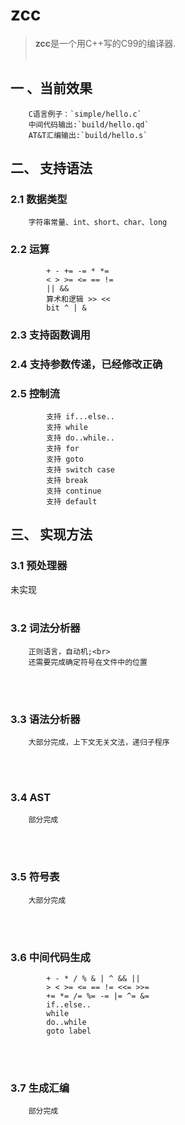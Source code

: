 # zcc
> **zcc**是一个用C++写的C99的编译器.
<br><br>

## 一 、当前效果
        C语言例子：`simple/hello.c`
        中间代码输出:`build/hello.qd`
        AT&T汇编输出:`build/hello.s`

## 二、 支持语法
### 2.1 数据类型
        字符串常量、int、short、char、long 
### 2.2 运算
```
        + - += -= * *=
        < > >= <= == !=
        || &&
        算术和逻辑 >> << 
        bit ^ | & 
```
### 2.3 支持函数调用
### 2.4 支持参数传递，已经修改正确
### 2.5 控制流
```
        支持 if...else..
        支持 while
        支持 do..while..
        支持 for
        支持 goto
        支持 switch case
        支持 break
        支持 continue
        支持 default
```

## 三、 实现方法

### 3.1 预处理器
未实现
<br><br>

### 3.2 词法分析器
        正则语言，自动机;<br>
        还需要完成确定符号在文件中的位置
<br><br>

### 3.3 语法分析器
        大部分完成，上下文无关文法，递归子程序
<br><br>

### 3.4 AST
        部分完成
<br><br>

### 3.5 符号表
        大部分完成
<br><br>

### 3.6 中间代码生成
```
        + - * / % & | ^ && || 
        > < >= <= == != <<= >>=
        += *= /= %= -= |= ^= &= 
        if..else..
        while
        do..while
        goto label
 ```
<br><br>

### 3.7 生成汇编
        部分完成

